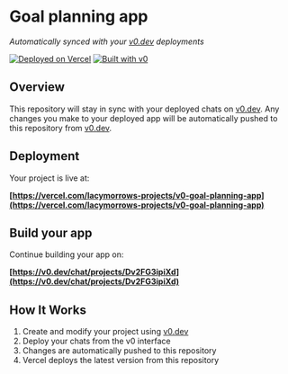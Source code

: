 # Goal planning app

*Automatically synced with your [v0.dev](https://v0.dev) deployments*

[![Deployed on Vercel](https://img.shields.io/badge/Deployed%20on-Vercel-black?style=for-the-badge&logo=vercel)](https://vercel.com/lacymorrows-projects/v0-goal-planning-app)
[![Built with v0](https://img.shields.io/badge/Built%20with-v0.dev-black?style=for-the-badge)](https://v0.dev/chat/projects/Dv2FG3ipiXd)

## Overview

This repository will stay in sync with your deployed chats on [v0.dev](https://v0.dev).
Any changes you make to your deployed app will be automatically pushed to this repository from [v0.dev](https://v0.dev).

## Deployment

Your project is live at:

**[https://vercel.com/lacymorrows-projects/v0-goal-planning-app](https://vercel.com/lacymorrows-projects/v0-goal-planning-app)**

## Build your app

Continue building your app on:

**[https://v0.dev/chat/projects/Dv2FG3ipiXd](https://v0.dev/chat/projects/Dv2FG3ipiXd)**

## How It Works

1. Create and modify your project using [v0.dev](https://v0.dev)
2. Deploy your chats from the v0 interface
3. Changes are automatically pushed to this repository
4. Vercel deploys the latest version from this repository

